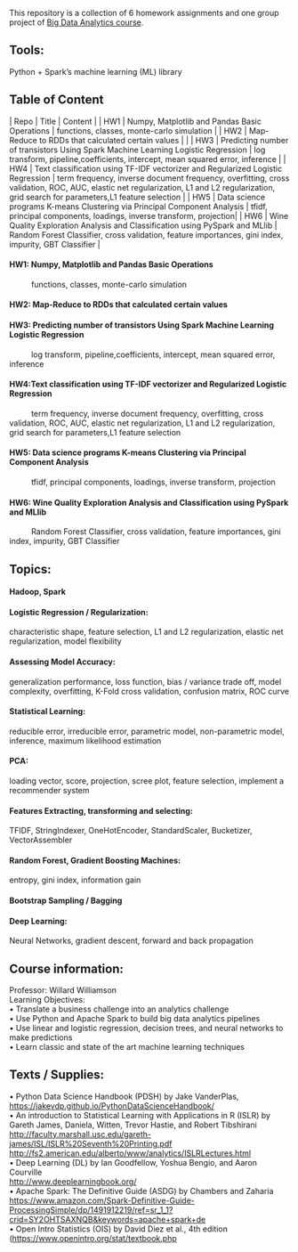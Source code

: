 This repository is a collection of 6 homework assignments and one group project of [Big Data Analytics course](https://github.com/harper-he/Python/blob/master/Big%20Data%20Analytics/README.md#course-information).

## Tools: 
Python + Spark’s machine learning (ML) library

## Table of Content
| Repo | Title | Content |
| HW1 | Numpy, Matplotlib and Pandas Basic Operations | functions, classes, monte-carlo simulation |
| HW2 | Map-Reduce to RDDs that calculated certain values | |
| HW3 | Predicting number of transistors Using Spark Machine Learning Logistic Regression | log transform, pipeline,coefficients, intercept, mean squared error, inference |
| HW4 | Text classification using TF-IDF vectorizer and Regularized Logistic Regression | term frequency, inverse document frequency, overfitting, cross validation, ROC, AUC, elastic net regularization, L1 and L2 regularization, grid search for parameters,L1 feature selection |
| HW5 | Data science programs K-means Clustering via Principal Component Analysis | tfidf, principal components, loadings, inverse transform, projection| 
| HW6 | Wine Quality Exploration Analysis and Classification using PySpark and MLlib | Random Forest Classifier, cross validation, feature importances, gini index, impurity, GBT Classifier |

#### HW1: Numpy, Matplotlib and Pandas Basic Operations
          functions, classes, monte-carlo simulation
#### HW2: Map-Reduce to RDDs that calculated certain values
#### HW3: Predicting number of transistors Using Spark Machine Learning Logistic Regression
          log transform, pipeline,coefficients, intercept, mean squared error, inference
#### HW4:Text classification using TF-IDF vectorizer and Regularized Logistic Regression
          term frequency, inverse document frequency, overfitting, cross validation, ROC, AUC, elastic net regularization, L1 and L2 regularization, grid search for parameters,L1 feature selection 
#### HW5: Data science programs K-means Clustering via Principal Component Analysis
          tfidf, principal components, loadings, inverse transform, projection
#### HW6: Wine Quality Exploration Analysis and Classification using PySpark and MLlib
          Random Forest Classifier, cross validation, feature importances, gini index, impurity, GBT Classifier

##  Topics:<br /> 
#### Hadoop, Spark
#### Logistic Regression / Regularization: 
characteristic shape, feature selection, L1 and L2 regularization, elastic net regularization, model flexibility<br /> 
#### Assessing Model Accuracy:
generalization performance, loss function, bias / variance trade off, model complexity, overfitting, K-Fold cross validation, confusion matrix, ROC curve 
#### Statistical Learning:
reducible error, irreducible error, parametric model, non-parametric model, inference, maximum likelihood estimation
#### PCA: 
loading vector, score, projection, scree plot, feature selection, implement a recommender system<br /> 
#### Features Extracting, transforming and selecting:
TFIDF, StringIndexer, OneHotEncoder, StandardScaler, Bucketizer, VectorAssembler
#### Random Forest, Gradient Boosting Machines:
entropy, gini index, information gain 
#### Bootstrap Sampling / Bagging
#### Deep Learning: 
Neural Networks, gradient descent, forward and back propagation<br /> 

## Course information:

Professor: Willard Williamson<br /> 
Learning Objectives:<br />
• Translate a business challenge into an analytics challenge<br />
• Use Python and Apache Spark to build big data analytics pipelines<br />
• Use linear and logistic regression, decision trees, and neural networks to make predictions<br />
• Learn classic and state of the art machine learning techniques<br />

## Texts / Supplies:<br />
• Python Data Science Handbook (PDSH) by Jake VanderPlas,<br />
    https://jakevdp.github.io/PythonDataScienceHandbook/<br />
• An introduction to Statistical Learning with Applications in R (ISLR) by Gareth James,
Daniela, Witten, Trevor Hastie, and Robert Tibshirani <br />
http://faculty.marshall.usc.edu/gareth-james/ISL/ISLR%20Seventh%20Printing.pdf
http://fs2.american.edu/alberto/www/analytics/ISLRLectures.html<br />
• Deep Learning (DL) by Ian Goodfellow, Yoshua Bengio, and Aaron Courville <br />
http://www.deeplearningbook.org/<br />
• Apache Spark: The Definitive Guide (ASDG) by Chambers and Zaharia<br />
https://www.amazon.com/Spark-Definitive-Guide-ProcessingSimple/dp/1491912219/ref=sr_1_1?crid=SY2OHTSAXNQB&keywords=apache+spark+de<br />
• Open Intro Statistics (OIS) by David Diez et al., 4th edition<br />
(https://www.openintro.org/stat/textbook.php
